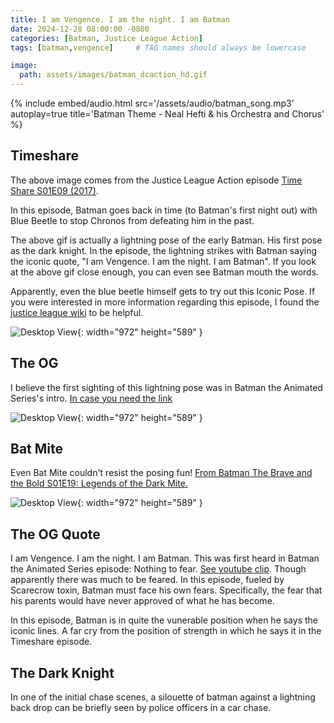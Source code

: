 ```yaml
---
title: I am Vengence. I am the night. I am Batman
date: 2024-12-28 08:00:00 -0800
categories: [Batman, Justice League Action]
tags: [batman,vengence]     # TAG names should always be lowercase

image:
  path: assets/images/batman_dcaction_hd.gif
---
```


{%
  include embed/audio.html
  src='/assets/audio/batman_song.mp3'
  autoplay=true
  title='Batman Theme - Neal Hefti & his Orchestra and Chorus'
%}

## Timeshare

The above image comes from the Justice League Action episode [Time Share S01E09 (2017)](https://www.imdb.com/title/tt6323312/?ref_=ttep_ep9).

In this episode, Batman goes back in time (to Batman's first night out) with Blue Beetle to stop Chronos from defeating him in the past.

The above gif is actually a lightning pose of the early Batman. His first pose as the dark knight. 
In the episode, the lightning strikes with Batman saying the iconic quote, "I am Vengence. I am the night. I am Batman". If you look at the above gif close enough, you can even see Batman mouth the words.

Apparently, even the blue beetle himself gets to try out this Iconic Pose. If you were interested in more information regarding this episode, I found the [justice league wiki](https://justice-league-action.fandom.com/wiki/Time_Share) to be helpful.

![Desktop View](/assets/images/Blue_beetle_hd.gif){: width="972" height="589" }

## The OG

I believe the first sighting of this lightning pose was in Batman the Animated Series's intro. [In case you need the link](https://www.imdb.com/title/tt0103359/?ref_=nv_sr_srsg_0_tt_8_nm_0_in_0_q_batman%2520the%2520ani)


![Desktop View](/assets/images/batman_btas_hd.gif){: width="972" height="589" }

## Bat Mite

Even Bat Mite couldn't resist the posing fun! [From Batman The Brave and the Bold S01E19: Legends of the Dark Mite.](https://www.imdb.com/title/tt1432347/)

![Desktop View](/assets/images/bat_mite_1.gif){: width="972" height="589" }

## The OG Quote

I am Vengence. I am the night. I am Batman. This was first heard in Batman the Animated Series episode: Nothing to fear. [See youtube clip](https://www.youtube.com/watch?v=4xbbpH-20ak&ab_channel=BatmanAnimatedVideos). Though apparently there was much to be feared. In this episode, fueled by Scarecrow toxin, Batman must face his own fears. Specifically, the fear that his parents would have never approved of what he has become.

In this episode, Batman is in quite the vunerable position when he says the iconic lines. A far cry from the position of strength in which he says it in the Timeshare episode. 

## The Dark Knight

In one of the initial chase scenes, a silouette of batman against a lightning back drop can be briefly seen by police officers in a car chase.

<script src="https://giscus.app/client.js"
        data-repo="pkfamily/pkfamily.github.io"
        data-repo-id="R_kgDONjDBxQ"
        data-category="General"
        data-category-id="DIC_kwDONjDBxc4Clntm"
        data-mapping="pathname"
        data-strict="0"
        data-reactions-enabled="1"
        data-emit-metadata="0"
        data-input-position="bottom"
        data-theme="dark"
        data-lang="en"
        crossorigin="anonymous"
        async>
</script>
